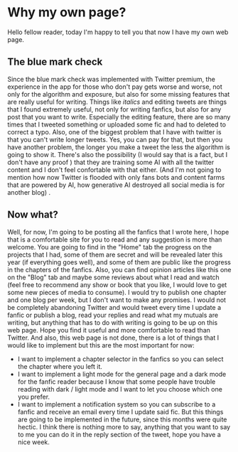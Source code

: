 # Why my own page?
Hello fellow reader, today I'm happy to tell you that now I have my own web page.
## The blue mark check
Since the blue mark check was implemented with Twitter premium, the experience in the app for those who don't pay gets worse and worse, not only for the algorithm and exposure, but also for some missing features that are really useful for writing.
Things like *italics* and editing tweets are things that I found extremely useful, not only for writing fanfics, but also for any post that you want to write. Especially the editing feature, there are so many times that I tweeted something or uploaded some fic and had to deleted to correct a typo.
Also, one of the biggest problem that I have with twitter is that you can't write longer tweets. Yes, you can pay for that, but then you have another problem, the longer you make a tweet the less the algorithm is going to show it. There's also the possibility (I would say that is a fact, but I don't have any proof ) that they are training some AI with all the twitter content and I don't feel confortable with that either. (And I'm not going to mention how now Twitter is flooded with only fans bots and content farms that are powered by AI, how generative AI destroyed all social media is for another blog) .
## Now what?
Well, for now, I'm going to be posting all the fanfics that I wrote here, I hope that is a comfortable site for you to read and any suggestion is more than welcome. You are going to find in the "Home" tab the progress on the projects that I had, some of them are secret and will be revealed later this year (if everything goes well), and some of them are public like the progress in the chapters of the fanfics. Also, you can find opinion articles like this one on the "Blog" tab and maybe some reviews about what I read and watch (feel free to recommend any show or book that you like, I would love to get some new pieces of media to consume). I would try to publish one chapter and one blog per week, but I don't want to make any promises.
I would not be completely abandoning Twitter and would tweet every time I update a fanfic or publish a blog, read your replies and read what my mutuals are writing, but anything that has to do with writing is going to be up on this web page. Hope you find it useful and more comfortable to read than Twitter.
And also, this web page is not done, there is a lot of things that I would like to implement but this are the most important for now:
- I want to implement a chapter selector in the fanfics so you can select the chapter where you left it.
- I want to implement a light mode for the general page and a dark mode for the fanfic reader because I know that some people have trouble reading with dark / light mode and I want to let you choose which one you prefer.
- I want to implement a notification system so you can subscribe to a fanfic and receive an email every time I update said fic.
But this things are going to be implemented in the future, since this months were quite hectic.
I think there is nothing more to say, anything that you want to say to me you can do it in the reply section of the tweet, hope you have a nice week.
